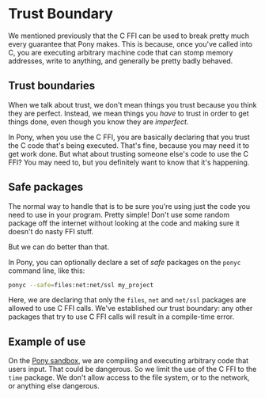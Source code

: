 # Trust Boundary

We mentioned previously that the C FFI can be used to break pretty much every guarantee that Pony makes. This is because, once you've called into C, you are executing arbitrary machine code that can stomp memory addresses, write to anything, and generally be pretty badly behaved.

## Trust boundaries

When we talk about trust, we don't mean things you trust because you think they are perfect. Instead, we mean things you _have_ to trust in order to get things done, even though you know they are _imperfect_.

In Pony, when you use the C FFI, you are basically declaring that you trust the C code that's being executed. That's fine, because you may need it to get work done. But what about trusting someone else's code to use the C FFI? You may need to, but you definitely want to know that it's happening.

## Safe packages

The normal way to handle that is to be sure you're using just the code you need to use in your program. Pretty simple! Don't use some random package off the internet without looking at the code and making sure it doesn't do nasty FFI stuff.

But we can do better than that.

In Pony, you can optionally declare a set of _safe_ packages on the `ponyc` command line, like this:

```sh
ponyc --safe=files:net:net/ssl my_project
```

Here, we are declaring that only the `files`, `net` and `net/ssl` packages are allowed to use C FFI calls. We've established our trust boundary: any other packages that try to use C FFI calls will result in a compile-time error.

## Example of use

On the [Pony sandbox](http://sandbox.ponylang.org), we are compiling and executing arbitrary code that users input. That could be dangerous. So we limit the use of the C FFI to the `time` package. We don't allow access to the file system, or to the network, or anything else dangerous.
